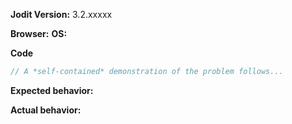 <!-- BUGS: Please use this template -->
<!-- QUESTIONS: This is not a general support forum! Ask Qs at http://stackoverflow.com/questions/tagged/jodit -->

**Jodit Version:** 3.2.xxxxx

**Browser:** <!-- Chrome/IE/Safary/FF -->
**OS:** <!-- Windows/Mac/Linux -->

**Code**

```js
// A *self-contained* demonstration of the problem follows...
```

**Expected behavior:**

**Actual behavior:**
